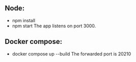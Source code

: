 ## Node:

- npm install
- npm start
  The app listens on port 3000.

## Docker compose:

- docker compose up --build
  The forwarded port is 20210
